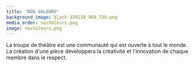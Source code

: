 ```yaml
---
title: 'NOS VALEURS'
background_image: black-370118_960_720.png
media_order: nosValeurs.png
image: nosValeurs.png
---
```


La troupe de théâtre est une communauté qui est ouverte à tout le monde. La création d'une pièce développera la créativité et l'innovation de chaque membre dans le respect.